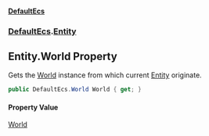 #### [DefaultEcs](DefaultEcs.md 'DefaultEcs')
### [DefaultEcs](DefaultEcs.md#DefaultEcs 'DefaultEcs').[Entity](Entity.md 'DefaultEcs.Entity')

## Entity.World Property

Gets the [World](World.md 'DefaultEcs.World') instance from which current [Entity](Entity.md 'DefaultEcs.Entity') originate.

```csharp
public DefaultEcs.World World { get; }
```

#### Property Value
[World](World.md 'DefaultEcs.World')